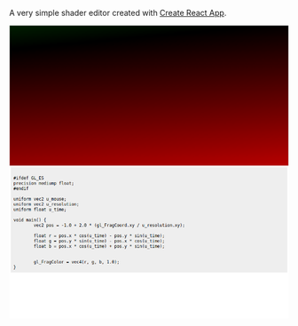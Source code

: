 A very simple shader editor created with [Create React App](https://github.com/facebook/create-react-app).

![Screenshot](screenshot.png)
